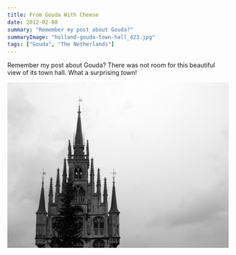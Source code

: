 ```yaml
---
title: From Gouda With Cheese
date: 2012-02-08
summary: "Remember my post about Gouda?"
summaryImage: "holland-gouda-town-hall_423.jpg"
tags: ["Gouda", "The Netherlands"]
---
```


Remember my post about Gouda? There was not room for this beautiful view of its town hall. What a surprising town!

![](holland-gouda-town-hall_423.jpg)